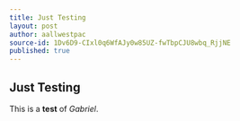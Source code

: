 ```yaml
---
title: Just Testing
layout: post
author: aallwestpac
source-id: 1Dv6D9-CIxl0q6WfAJy0w85UZ-fwTbpCJU8wbq_RjjNE
published: true
---
```

## Just Testing

This is a **test** of _Gabriel_.


